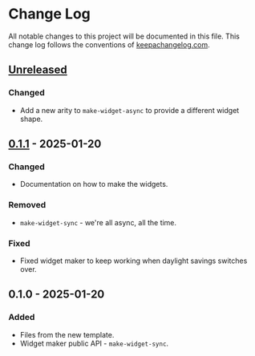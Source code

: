 # Change Log
All notable changes to this project will be documented in this file. This change log follows the conventions of [keepachangelog.com](http://keepachangelog.com/).

## [Unreleased]
### Changed
- Add a new arity to `make-widget-async` to provide a different widget shape.

## [0.1.1] - 2025-01-20
### Changed
- Documentation on how to make the widgets.

### Removed
- `make-widget-sync` - we're all async, all the time.

### Fixed
- Fixed widget maker to keep working when daylight savings switches over.

## 0.1.0 - 2025-01-20
### Added
- Files from the new template.
- Widget maker public API - `make-widget-sync`.

[Unreleased]: https://sourcehost.site/your-name/pokemons/compare/0.1.1...HEAD
[0.1.1]: https://sourcehost.site/your-name/pokemons/compare/0.1.0...0.1.1
